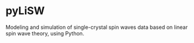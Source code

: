 # pyLiSW
 Modeling and simulation of single-crystal spin waves data based on linear spin wave theory, using Python.
